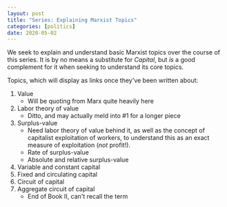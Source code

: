 ```yaml
---
layout: post
title: "Series: Explaining Marxist Topics"
categories: [politics]
date: 2020-05-02
---
```


We seek to explain and understand basic Marxist topics over the course of this series. It is by no means a substitute for *Capital*, but *is* a good complement for it when seeking to understand its core topics.

Topics, which will display as links once they've been written about:

1. Value
	- Will be quoting from Marx quite heavily here
2. Labor theory of value
	- Ditto, and may actually meld into #1 for a longer piece
3. Surplus-value
	- Need labor theory of value behind it, as well as the concept of capitalist exploitation of workers, to understand this as an exact measure of exploitation (*not* profit!).
	- Rate of surplus-value
	- Absolute and relative surplus-value
4. Variable and constant capital
5. Fixed and circulating capital
6. Circuit of capital
7. Aggregate circuit of capital
	- End of Book II, can't recall the term